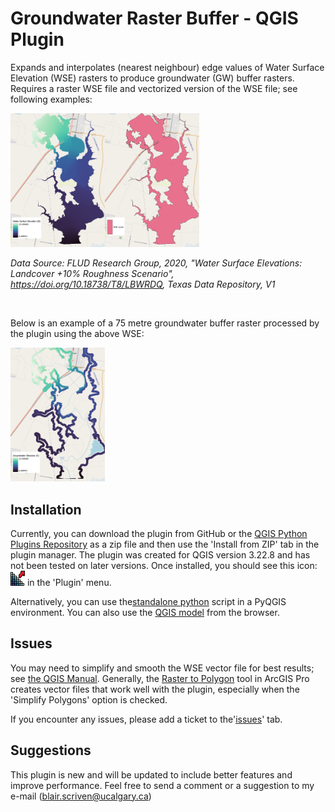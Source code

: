 # Groundwater Raster Buffer - QGIS Plugin

Expands and interpolates (nearest neighbour) edge values of Water Surface Elevation (WSE) rasters to produce groundwater (GW) buffer rasters. Requires a raster WSE file and vectorized version of the WSE file; see following examples:

<img src="img\WSE_a.png"  width=30% height=30%><img src="img\WSE_c.png"  width=30% height=30%>

*Data Source: FLUD Research Group, 2020, "Water Surface Elevations: Landcover +10% Roughness Scenario", https://doi.org/10.18738/T8/LBWRDQ, Texas Data Repository, V1*

<br>

Below is an example of a 75 metre groundwater buffer raster processed by the plugin using the above WSE:

<img src="img\WSE_b.png"  width=30% height=30%>

## Installation

Currently, you can download the plugin from GitHub or the [QGIS Python Plugins Repository](https://plugins.qgis.org/plugins/Groundwater-Buffer-Raster/) as a zip file and then use the 'Install from ZIP' tab in the plugin manager. The plugin was created for QGIS version 3.22.8 and has not been tested on later versions. Once installed, you should see this icon: ![GW_Rast_icon](icon.png) in the 'Plugin' menu.

Alternatively, you can use the[standalone python](https://github.com/blairscriven/Groundwater-Buffer-Raster/tree/main/extra/stand_alone_script.py) script in a PyQGIS environment. You can also use the [QGIS model](https://github.com/blairscriven/Groundwater-Buffer-Raster/tree/main/extra/GroundWater_RasterBuffer.model3) from the browser.

## Issues

You may need to simplify and smooth the WSE vector file for best results; see [the QGIS Manual](https://docs.qgis.org/3.22/en/docs/user_manual/processing_algs/qgis/vectorgeometry.html?highlight=smooth#smooth). Generally, the [Raster to Polygon](https://pro.arcgis.com/en/pro-app/2.8/tool-reference/conversion/raster-to-polygon.htm) tool in ArcGIS Pro creates vector files that work well with the plugin, especially when the 'Simplify Polygons' option is checked.

If you encounter any issues, please add a ticket to the'[issues](https://github.com/blairscriven/Groundwater-Buffer-Raster/issues)' tab.

## Suggestions

This plugin is new and will be updated to include better features and improve performance. Feel free to send a comment or a suggestion to my e-mail (blair.scriven@ucalgary.ca)